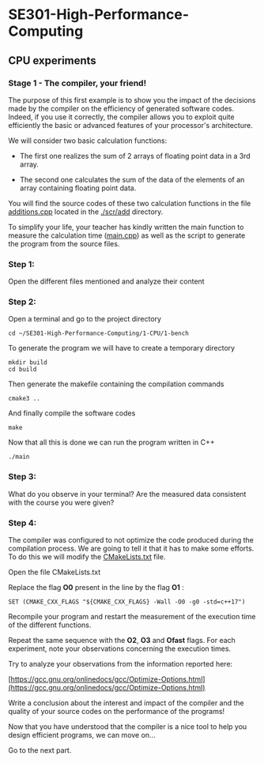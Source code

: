 # SE301-High-Performance-Computing
 
## CPU experiments

### Stage 1 - The compiler, your friend!

The purpose of this first example is to show you the impact of the decisions made by the compiler on the efficiency of generated software codes. Indeed, if you use it correctly, the compiler allows you to exploit quite efficiently the basic or advanced features of your processor's architecture.

We will consider two basic calculation functions:

- The first one realizes the sum of 2 arrays of floating point data in a 3rd array.

- The second one calculates the sum of the data of the elements of an array containing floating point data.

You will find the source codes of these two calculation functions in the file [additions.cpp](./src/add/additions.cpp) located in the [./scr/add](./scr/add) directory.

To simplify your life, your teacher has kindly written the main function to measure the calculation time ([main.cpp](./src/main.cpp)) as well as the script to generate the program from the source files.

### Step 1:

Open the different files mentioned and analyze their content

### Step 2:

Open a terminal and go to the project directory

```
cd ~/SE301-High-Performance-Computing/1-CPU/1-bench
```

To generate the program we will have to create a temporary directory

```
mkdir build
cd build
```

Then generate the makefile containing the compilation commands

```
cmake3 ..
```

And finally compile the software codes

```
make
```

Now that all this is done we can run the program written in C++

```
./main
```

### Step 3:

What do you observe in your terminal? Are the measured data consistent with the course you were given?

### Step 4:

The compiler was configured to not optimize the code produced during the compilation process. We are going to tell it that it has to make some efforts. To do this we will modify the [CMakeLists.txt](./src/CMakeLists.txt) file.

Open the file CMakeLists.txt

Replace the flag **O0** present in the line by the flag **O1** :

```
SET (CMAKE_CXX_FLAGS "${CMAKE_CXX_FLAGS} -Wall -O0 -g0 -std=c++17")
```

Recompile your program and restart the measurement of the execution time of the different functions.

Repeat the same sequence with the **O2**, **O3** and **Ofast** flags. For each experiment, note your observations concerning the execution times.

Try to analyze your observations from the information reported here:

[https://gcc.gnu.org/onlinedocs/gcc/Optimize-Options.html](https://gcc.gnu.org/onlinedocs/gcc/Optimize-Options.html)


Write a conclusion about the interest and impact of the compiler and the quality of your source codes on the performance of the programs!

Now that you have understood that the compiler is a nice tool to help you design efficient programs, we can move on...

Go to the next part.
